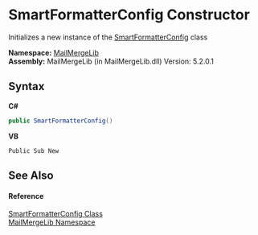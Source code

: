 # SmartFormatterConfig Constructor 
 

Initializes a new instance of the <a href="31a890fe-391a-de60-ac48-2d89923cbf63">SmartFormatterConfig</a> class

**Namespace:**&nbsp;<a href="31c6ebbe-d683-7561-7308-5a5ee1f76bf5">MailMergeLib</a><br />**Assembly:**&nbsp;MailMergeLib (in MailMergeLib.dll) Version: 5.2.0.1

## Syntax

**C#**<br />
``` C#
public SmartFormatterConfig()
```

**VB**<br />
``` VB
Public Sub New
```


## See Also


#### Reference
<a href="31a890fe-391a-de60-ac48-2d89923cbf63">SmartFormatterConfig Class</a><br /><a href="31c6ebbe-d683-7561-7308-5a5ee1f76bf5">MailMergeLib Namespace</a><br />